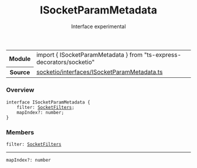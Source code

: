 <header class="symbol-info-header">    <h1 id="isocketparammetadata">ISocketParamMetadata</h1>    <label class="symbol-info-type-label interface">Interface</label>    <label class="api-type-label experimental">experimental</label>  </header>
<section class="symbol-info">      <table class="is-full-width">        <tbody>        <tr>          <th>Module</th>          <td>            <div class="lang-typescript">                <span class="token keyword">import</span> { ISocketParamMetadata }                 <span class="token keyword">from</span>                 <span class="token string">"ts-express-decorators/socketio"</span>                            </div>          </td>        </tr>        <tr>          <th>Source</th>          <td>            <a href="https://romakita.github.io/ts-express-decorators/#//blob/v2.18.0/src/socketio/interfaces/ISocketParamMetadata.ts#L0-L0">                socketio/interfaces/ISocketParamMetadata.ts            </a>        </td>        </tr>                </tbody>      </table>    </section>

### Overview

<pre><code class="typescript-lang"><span class="token keyword">interface</span> ISocketParamMetadata <span class="token punctuation">{</span>
    filter<span class="token punctuation">:</span> <a href="#api/socketio/socketfilters"><span class="token">SocketFilters</span></a><span class="token punctuation">;</span>
    mapIndex?<span class="token punctuation">:</span> <span class="token keyword">number</span><span class="token punctuation">;</span>
<span class="token punctuation">}</span></code></pre>

### Members

<div class="method-overview"><pre><code class="typescript-lang">filter<span class="token punctuation">:</span> <a href="#api/socketio/socketfilters"><span class="token">SocketFilters</span></a></code></pre></div>
<hr />
<div class="method-overview"><pre><code class="typescript-lang">mapIndex?<span class="token punctuation">:</span> <span class="token keyword">number</span></code></pre></div>
